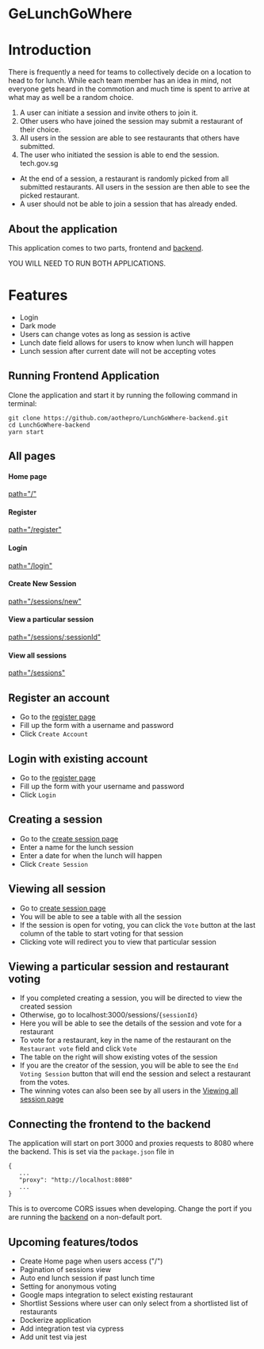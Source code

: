 # GeLunchGoWhere

# Introduction

There is frequently a need for teams to collectively decide on a location to head to for lunch. While each team member has an idea in mind, not everyone gets heard in the commotion and much time is spent to arrive at what may as well be a random choice.

1. A user can initiate a session and invite others to join it.
2. Other users who have joined the session may submit a restaurant of their choice.
3. All users in the session are able to see restaurants that others have submitted.
4. The user who initiated the session is able to end the session.
   tech.gov.sg

- At the end of a session, a restaurant is randomly picked from all submitted restaurants. All users in the session are then able to see the picked restaurant.
- A user should not be able to join a session that has already ended.

## About the application

This application comes to two parts, frontend and
[backend](https://github.com/aothepro/LunchGoWhere-backend).

YOU WILL NEED TO RUN BOTH APPLICATIONS.

# Features

- Login
- Dark mode
- Users can change votes as long as session is active
- Lunch date field allows for users to know when lunch will happen
- Lunch session after current date will not be accepting votes

## Running Frontend Application

Clone the application and start it by running the following command in terminal:

```
git clone https://github.com/aothepro/LunchGoWhere-backend.git
cd LunchGoWhere-backend
yarn start
```

## All pages

#### Home page

[path="/"](localhost:3000/)

#### Register

[path="/register"](localhost:3000/)

#### Login

[path="/login"](localhost:3000/login)

#### Create New Session

[path="/sessions/new"](localhost:3000/sessions/new)

#### View a particular session

[path="/sessions/:sessionId"](localhost:3000/sessions/:sessionId)

#### View all sessions

[path="/sessions"](localhost:3000/sessions)

## Register an account

- Go to the [register page](localhost:3000/register)
- Fill up the form with a username and password
- Click `Create Account`

## Login with existing account

- Go to the [register page](localhost:3000/login)
- Fill up the form with your username and password
- Click `Login`

## Creating a session

- Go to the [create session page](localhost:3000/sessions/new)
- Enter a name for the lunch session
- Enter a date for when the lunch will happen
- Click `Create Session`

## Viewing all session

- Go to [create session page](localhost:3000/sessions)
- You will be able to see a table with all the session
- If the session is open for voting, you can click the `Vote` button at the last column of the table to start voting for that session
- Clicking vote will redirect you to view that particular session

## Viewing a particular session and restaurant voting

- If you completed creating a session, you will be directed to view the created session
- Otherwise, go to localhost:3000/sessions/`{sessionId}`
- Here you will be able to see the details of the session and vote for a restaurant
- To vote for a restaurant, key in the name of the restaurant on the `Restaurant vote` field and click `Vote`
- The table on the right will show existing votes of the session
- If you are the creator of the session, you will be able to see the `End Voting Session` button that will end the session and select a restaurant from the votes.
- The winning votes can also been see by all users in the [Viewing all session page](localhost:3000/sessions)

## Connecting the frontend to the backend

The application will start on port 3000 and proxies requests to 8080 where the backend. This is set via the `package.json` file in

```
{
   ...
   "proxy": "http://localhost:8080"
   ...
}
```

This is to overcome CORS issues when developing. Change the port if you are running the [backend](https://github.com/aothepro/LunchGoWhere-backend) on a non-default port.

## Upcoming features/todos

- Create Home page when users access ("/")
- Pagination of sessions view
- Auto end lunch session if past lunch time
- Setting for anonymous voting
- Google maps integration to select existing restaurant
- Shortlist Sessions where user can only select from a shortlisted list of restaurants
- Dockerize application
- Add integration test via cypress
- Add unit test via jest
